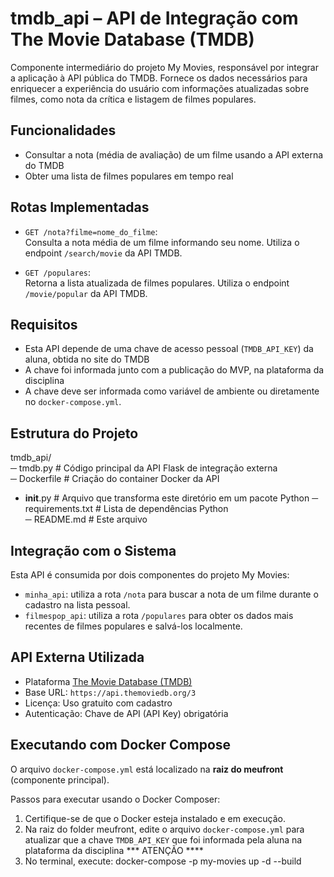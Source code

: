 # tmdb_api – API de Integração com The Movie Database (TMDB)

Componente intermediário do projeto My Movies, responsável por integrar a aplicação à API pública do TMDB. Fornece os dados necessários para enriquecer a experiência do usuário com informações atualizadas sobre filmes, como nota da crítica e listagem de filmes populares.

## Funcionalidades

- Consultar a nota (média de avaliação) de um filme usando a API externa do TMDB
- Obter uma lista de filmes populares em tempo real

## Rotas Implementadas

- `GET /nota?filme=nome_do_filme`:  
  Consulta a nota média de um filme informando seu nome. Utiliza o endpoint `/search/movie` da API TMDB.

- `GET /populares`:  
  Retorna a lista atualizada de filmes populares. Utiliza o endpoint `/movie/popular` da API TMDB.

## Requisitos

- Esta API depende de uma chave de acesso pessoal (`TMDB_API_KEY`) da aluna, obtida no site do TMDB
- A chave foi informada junto com a publicação do MVP, na plataforma da disciplina
- A chave deve ser informada como variável de ambiente ou diretamente no `docker-compose.yml`.

## Estrutura do Projeto

tmdb_api/  
─ tmdb.py # Código principal da API Flask de integração externa  
─ Dockerfile # Criação do container Docker da API 
- __init__.py # Arquivo que transforma este diretório em um pacote Python 
─ requirements.txt # Lista de dependências Python  
─ README.md # Este arquivo  

## Integração com o Sistema

Esta API é consumida por dois componentes do projeto My Movies:

- `minha_api`: utiliza a rota `/nota` para buscar a nota de um filme durante o cadastro na lista pessoal.
- `filmespop_api`: utiliza a rota `/populares` para obter os dados mais recentes de filmes populares e salvá-los localmente.

## API Externa Utilizada

- Plataforma [The Movie Database (TMDB)](https://www.themoviedb.org/)
- Base URL: `https://api.themoviedb.org/3`
- Licença: Uso gratuito com cadastro
- Autenticação: Chave de API (API Key) obrigatória


## Executando com Docker Compose

O arquivo `docker-compose.yml` está localizado na **raiz do meufront** (componente principal).

Passos para executar usando o Docker Composer:

1. Certifique-se de que o Docker esteja instalado e em execução.
2. Na raiz do folder meufront, edite o arquivo `docker-compose.yml` para atualizar que a chave `TMDB_API_KEY` que foi informada pela aluna na plataforma da disciplina   *** ATENÇÃO ****
3. No terminal, execute:
docker-compose -p my-movies up -d --build


